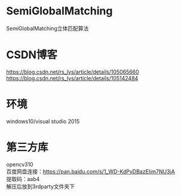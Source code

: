 # SemiGlobalMatching
SemiGlobalMatching立体匹配算法

# CSDN博客

https://blog.csdn.net/rs_lys/article/details/105065660
<br>
https://blog.csdn.net/rs_lys/article/details/105142484

# 环境
windows10/visual studio 2015

# 第三方库
opencv310
<br>
百度网盘连接：https://pan.baidu.com/s/1_WD-KdPyDBazEIim7NU3jA 
<br>
提取码：aab4
<br>
解压后放到3rdparty文件夹下
